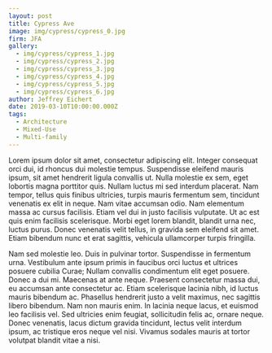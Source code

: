 ```yaml
---
layout: post
title: Cypress Ave
image: img/cypress/cypress_0.jpg
firm: JFA
gallery:
  - img/cypress/cypress_1.jpg
  - img/cypress/cypress_2.jpg
  - img/cypress/cypress_3.jpg
  - img/cypress/cypress_4.jpg
  - img/cypress/cypress_5.jpg
  - img/cypress/cypress_6.jpg
author: Jeffrey Eichert
date: 2019-03-10T10:00:00.000Z
tags:
  - Architecture
  - Mixed-Use
  - Multi-family
---
```


Lorem ipsum dolor sit amet, consectetur adipiscing elit. Integer consequat orci dui, id rhoncus dui molestie tempus. Suspendisse eleifend mauris ipsum, sit amet hendrerit ligula convallis ut. Nulla molestie ex sem, eget lobortis magna porttitor quis. Nullam luctus mi sed interdum placerat. Nam tempor, tellus quis finibus ultricies, turpis mauris fermentum sem, tincidunt venenatis ex elit in neque. Nam vitae accumsan odio. Nam elementum massa ac cursus facilisis. Etiam vel dui in justo facilisis vulputate. Ut ac est quis enim facilisis scelerisque. Morbi eget lorem blandit, blandit urna nec, luctus purus. Donec venenatis velit tellus, in gravida sem eleifend sit amet. Etiam bibendum nunc et erat sagittis, vehicula ullamcorper turpis fringilla.

Nam sed molestie leo. Duis in pulvinar tortor. Suspendisse in fermentum urna. Vestibulum ante ipsum primis in faucibus orci luctus et ultrices posuere cubilia Curae; Nullam convallis condimentum elit eget posuere. Donec a dui mi. Maecenas at ante neque. Praesent consectetur massa dui, eu accumsan ante consectetur ac. Etiam scelerisque lacinia nibh, id luctus mauris bibendum ac. Phasellus hendrerit justo a velit maximus, nec sagittis libero bibendum. Nam non mauris enim. In lacinia neque lacus, et euismod leo facilisis vel. Sed ultricies enim feugiat, sollicitudin felis ac, ornare neque. Donec venenatis, lacus dictum gravida tincidunt, lectus velit interdum ipsum, ac tristique eros neque vel nisi. Vivamus sodales mauris at tortor volutpat blandit vitae a nisi.
